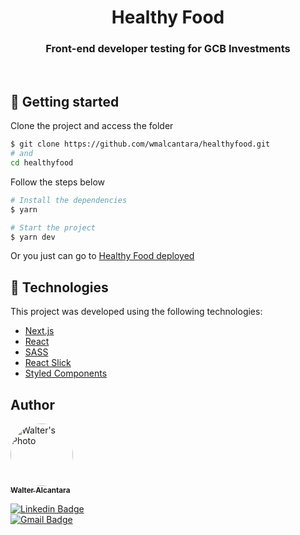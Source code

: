 <h1 align="center">
    Healthy Food
</h1>

<h3 align="center">
  Front-end developer testing for GCB Investments
</h3>

</br>

## 🚀 Getting started

Clone the project and access the folder

```bash
$ git clone https://github.com/wmalcantara/healthyfood.git
# and
cd healthyfood
```

Follow the steps below

```bash
# Install the dependencies
$ yarn

# Start the project
$ yarn dev
```

Or you just can go to [Healthy Food deployed](https://.vercel.app)

## 🧪 Technologies

This project was developed using the following technologies:

- [Next.js](https://nextjs.org/)
- [React](https://reactjs.org)
- [SASS](https://sass-lang.com)
- [React Slick](https://react-slick.neostack.com)
- [Styled Components](https://styled-components.com)

## Author

<a href="https://www.linkedin.com/in/walteralcantara">
    <img style="border-radius:50%;" src="https://avatars.githubusercontent.com/u/62845650?s=460&u=536d7505af5721e2227c1cce3fcce772a43107c0&v=4" width="100px;" alt="Walter's Photo"/>
    </br>
    <sub><b>Walter Alcantara</b></sub>
 </a>

[![Linkedin Badge](https://img.shields.io/badge/-Walter_Alcantara-blue?style=flat-square&logo=Linkedin&logoColor=white&link=https://www.linkedin.com/in/walteralcantara/)](https://www.linkedin.com/in/walteralcantara) </br>
[![Gmail Badge](https://img.shields.io/badge/-waltermalcantara@gmail.com-c14438?style=flat-square&logo=Gmail&logoColor=white&link=mailto:waltermalcantara@gmail.com)](mailto:waltermalcantara@gmail.com)
